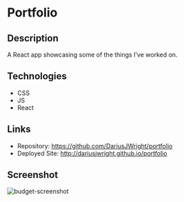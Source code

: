 # Portfolio

## Description
A React app showcasing some of the things I've worked on.


## Technologies
* CSS
* JS
* React

## Links
* Repository: https://github.com/DariusJWright/portfolio
* Deployed Site: http://dariusjwright.github.io/portfolio

## Screenshot
![budget-screenshot](https://user-images.githubusercontent.com/64335245/94721484-8e388080-031b-11eb-8674-eb9baa9c422d.PNG)
